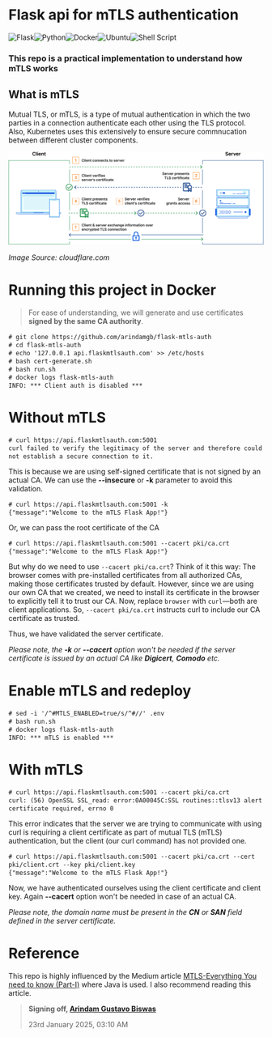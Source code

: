 # Flask api for mTLS authentication
![Flask](https://img.shields.io/badge/flask-%23000.svg?style=for-the-badge&logo=flask&logoColor=white)![Python](https://img.shields.io/badge/python-3670A0?style=for-the-badge&logo=python&logoColor=ffdd54)![Docker](https://img.shields.io/badge/docker-%230db7ed.svg?style=for-the-badge&logo=docker&logoColor=white)![Ubuntu](https://img.shields.io/badge/Ubuntu-E95420?style=for-the-badge&logo=ubuntu&logoColor=white)![Shell Script](https://img.shields.io/badge/shell_script-%23121011.svg?style=for-the-badge&logo=gnu-bash&logoColor=white)

### This repo is a practical implementation to understand how mTLS works


## What is mTLS
Mutual TLS, or mTLS, is a type of mutual authentication in which the two parties in a connection authenticate each other using the TLS protocol. Also, Kubernetes uses this extensively to ensure secure commnucation between different cluster components.

![mtls alt text](/images/mtls.png "How mTLS works")

*Image Source: cloudflare.com*

# Running this project in Docker

> For ease of understanding, we will generate and use certificates __signed by the same CA authority__.

```
# git clone https://github.com/arindamgb/flask-mtls-auth
# cd flask-mtls-auth
# echo '127.0.0.1 api.flaskmtlsauth.com' >> /etc/hosts
# bash cert-generate.sh
# bash run.sh
# docker logs flask-mtls-auth
INFO: *** Client auth is disabled ***
```

# Without mTLS
```
# curl https://api.flaskmtlsauth.com:5001
curl failed to verify the legitimacy of the server and therefore could not establish a secure connection to it.
```

This is because we are using self-signed certificate that is not signed by an actual CA. We can use the **--insecure** or **-k** parameter to avoid this validation.

```
# curl https://api.flaskmtlsauth.com:5001 -k
{"message":"Welcome to the mTLS Flask App!"}
```

Or, we can pass the root certificate of the CA
```
# curl https://api.flaskmtlsauth.com:5001 --cacert pki/ca.crt
{"message":"Welcome to the mTLS Flask App!"}
```

But why do we need to use `--cacert pki/ca.crt`? Think of it this way: The browser comes with pre-installed certificates from all authorized CAs, making those certificates trusted by default. However, since we are using our own CA that we created, we need to install its certificate in the browser to explicitly tell it to trust our CA. Now, replace `browser` with `curl`—both are client applications. So, `--cacert pki/ca.crt` instructs curl to include our CA certificate as trusted.

Thus, we have validated the server certificate.

*Please note, the **-k** or **--cacert** option won't be needed if the server certificate is issued by an actual CA like **Digicert**, **Comodo** etc.*

# Enable mTLS and redeploy
```
# sed -i '/^#MTLS_ENABLED=true/s/^#//' .env
# bash run.sh
# docker logs flask-mtls-auth
INFO: *** mTLS is enabled ***
```


# With mTLS
```
# curl https://api.flaskmtlsauth.com:5001 --cacert pki/ca.crt
curl: (56) OpenSSL SSL_read: error:0A00045C:SSL routines::tlsv13 alert certificate required, errno 0
```

This error indicates that the server we are trying to communicate with using curl is requiring a client certificate as part of mutual TLS (mTLS) authentication, but the client (our curl command) has not provided one.
```
# curl https://api.flaskmtlsauth.com:5001 --cacert pki/ca.crt --cert pki/client.crt --key pki/client.key
{"message":"Welcome to the mTLS Flask App!"}
```
Now, we have authenticated ourselves using the client certificate and client key. Again **--cacert** option won't be needed in case of an actual CA.

*Please note, the domain name must be present in the **CN** or **SAN** field defined in the server certificate.*

# Reference

This repo is highly influenced by the Medium article [MTLS-Everything You need to know (Part-I)](https://medium.com/@skshukla.0336/mtls-everything-you-need-to-know-e03804b30804) where Java is used. I also recommend reading this article.


> **Signing off, [Arindam Gustavo Biswas](https://www.linkedin.com/in/arindamgb/)**
>
> 23rd January 2025, 03:10 AM
